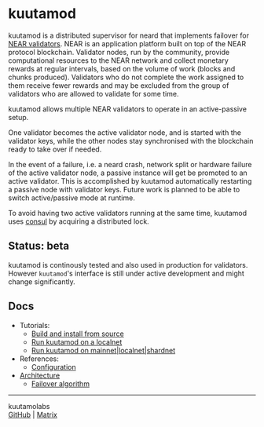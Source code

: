 # kuutamod

kuutamod is a distributed supervisor for neard that implements failover for
[NEAR validators](https://near.org/validators/). NEAR is an application
platform built on top of the NEAR protocol blockchain. Validator nodes, run by
the community, provide computational resources to the NEAR network and collect
monetary rewards at regular intervals, based on the volume of work (blocks and chunks
produced). Validators who do not complete the work assigned to them receive
fewer rewards and may be excluded from the group of validators who are allowed
to validate for some time.

kuutamod allows multiple NEAR validators to operate in an active-passive setup.

One validator becomes the active validator node, and is started with the
validator keys, while the other nodes stay synchronised with the blockchain
ready to take over if needed.

In the event of a failure, i.e. a neard crash, network split or hardware
failure of the active validator node, a passive instance will get be promoted
to an active validator. This is accomplished by kuutamod automatically
restarting a passive node with validator keys. Future work is planned to be
able to switch active/passive mode at runtime.

To avoid having two active validators running at the same time, kuutamod uses
[consul](https://www.consul.io/) by acquiring a distributed lock.

## Status: beta

kuutamod is continously tested and also used in production for validators.
However `kuutamod`'s interface is still under active development and might
change significantly.

## Docs

- Tutorials:
  - [Build and install from source](docs/build.md)
  - [Run kuutamod on a localnet](docs/run-localnet.md)
  - [Run kuutamod on mainnet|localnet|shardnet](docs/run-main-test-shard.md)
  <!-- TODO - [Monitoring](docs/monitoring.md) -->
- References:
  - [Configuration](docs/configuration.md)
- [Architecture](docs/architecture.md)
  - [Failover algorithm](docs/failover-algorithm.md)

---
kuutamolabs  
[GitHub](https://github.com/kuutamolabs/kuutamod) | [Matrix](https://matrix.to/#/#kuutamo-chat:kuutamo.chat)
